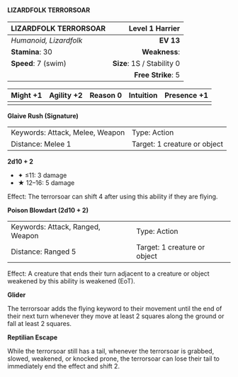 #### LIZARDFOLK TERRORSOAR

| LIZARDFOLK TERRORSOAR  |        **Level 1 Harrier** |
| :--------------------- | -------------------------: |
| *Humanoid, Lizardfolk* |                  **EV 13** |
| **Stamina**: 30        |              **Weakness**: |
| **Speed**: 7 (swim)    | **Size**: 1S / Stability 0 |
|                        |         **Free Strike**: 5 |

| **Might** +1 | **Agility** +2 | **Reason** 0 | **Intuition** | **Presence** +1 |
| ------------ | -------------- | ------------ | ------------- | --------------- |
|              |                |              |               |                 |

**Glaive Rush (Signature)**

|                                 |                              |
| :------------------------------ | :--------------------------- |
| Keywords: Attack, Melee, Weapon | Type: Action                 |
| Distance: Melee 1               | Target: 1 creature or object |

**2d10 + 2**

- ✦ ≤11: 3 damage
- ★ 12–16: 5 damage

Effect: The terrorsoar can shift 4 after using this ability if they are flying.

**Poison Blowdart (2d10 + 2)**

|                                  |                              |
| :------------------------------- | :--------------------------- |
| Keywords: Attack, Ranged, Weapon | Type: Action                 |
| Distance: Ranged 5               | Target: 1 creature or object |

Effect: A creature that ends their turn adjacent to a creature or object weakened by this ability is weakened (EoT).

**Glider**

The terrorsoar adds the flying keyword to their movement until the end of their next turn whenever they move at least 2 squares along the ground or fall at least 2 squares.

**Reptilian Escape**

While the terrorsoar still has a tail, whenever the terrorsoar is grabbed, slowed, weakened, or knocked prone, the terrorsoar can lose their tail to immediately end the effect and shift 2.

